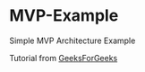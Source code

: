 # MVP-Example

Simple MVP Architecture Example 

Tutorial from <a href="https://www.geeksforgeeks.org/mvp-model-view-presenter-architecture-pattern-in-android-with-example/">GeeksForGeeks</a>
